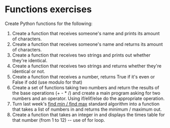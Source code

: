 # Functions exercises

Create Python functions for the following:

1. Create a function that receives someone's name and prints its amount of characters.
1. Create a function that receives someone's name and returns its amount of characters.
1. Create a function that receives two strings and prints out whether they're identical.
1. Create a function that receives two strings and returns whether they're identical or not.
1. Create a function that receives a number, returns True if it's even or False if odd (use modulo for that)
1. Create a set of functions taking two numbers and return the results of the base operations (+ - * /) and create a main program asking for two numbers and an operator. Using if/elif/else do the appropriate operation.
1. Turn last week's [find min / find max](https://github.com/aammeloot/nccdm6-h22376-2019/blob/master/standard_algorithms/find_min-max.py) standard algorithm into a function that takes a list of numbers in and returns the minimum / maximum out.
1. Create a function that takes an integer in and displays the times table for that number (from 1 to 12) -- use of for loop.
